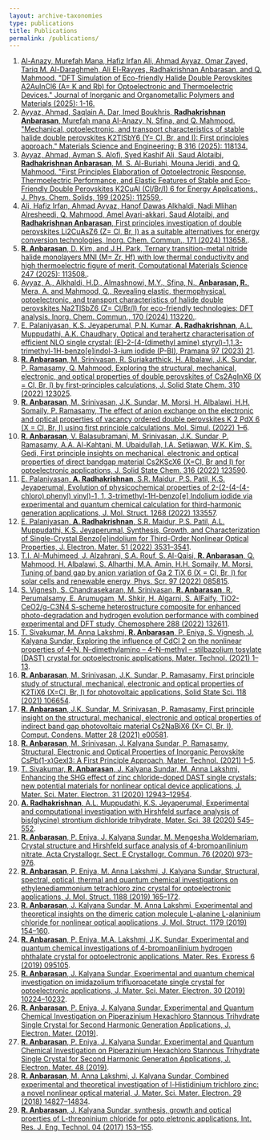 ```yaml
---
layout: archive-taxonomies
type: publications
title: Publications
permalink: /publications/
---
```

 
1.  [Al-Anazy, Murefah Mana, Hafiz Irfan Ali, Ahmad Ayyaz, Omar Zayed, Tariq M. Al-Daraghmeh, Ali El-Rayyes, Radhakrishnan Anbarasan, and Q. Mahmood. "DFT Simulation of Eco-friendly Halide Double Perovskites A2AuInCl6 (A= K and Rb) for Optoelectronic and Thermoelectric Devices." Journal of Inorganic and Organometallic Polymers and Materials (2025): 1-16.](https://doi.org/10.1007/s10904-025-03724-5)
2.  [Ayyaz, Ahmad, Saqlain A. Dar, Imed Boukhris, **Radhakrishnan Anbarasan**, Murefah mana Al-Anazy, N. Sfina, and Q. Mahmood. "Mechanical, optoelectronic, and transport characteristics of stable halide double perovskites K2TlSbY6 (Y= Cl, Br, and I): First principles approach." Materials Science and Engineering: B 316 (2025): 118134.](https://doi.org/10.1016/j.mseb.2025.118134)
3.  [Ayyaz, Ahmad, Ayman S. Alofi, Syed Kashif Ali, Saud Alotaibi, **Radhakrishnan Anbarasan**, M. S. Al-Buriahi, Mouna Jeridi, and Q. Mahmood. "First Principles Elaboration of Optoelectronic Response, Thermoelectric Performance, and Elastic Features of Stable and Eco-Friendly Double Perovskites K2CuAl (Cl/Br/I) 6 for Energy Applications., J. Phys. Chem. Solids, 199 (2025): 112559.](https://doi.org/10.1016/j.jpcs.2025.112559).
4.  [Ali, Hafiz Irfan, Ahmad Ayyaz, Hanof Dawas Alkhaldi, Nadi Mlihan Alresheedi, Q. Mahmood, Amel Ayari-akkari, Saud Alotaibi, and **Radhakrishnan Anbarasan**, First principles investigation of double perovskites Li2CuAsZ6 (Z= Cl, Br, I) as a suitable alternatives for energy conversion technologies, Inorg. Chem. Commun., 171 (2024) 113658.](https://doi.org/10.1016/j.inoche.2024.113658).
5.	[**R. Anbarasan**, D. Kim, and J.H. Park, Ternary transition-metal nitride halide monolayers MNI (M= Zr, Hf) with low thermal conductivity and high thermoelectric figure of merit, Computational Materials Science 247 (2025): 113508.](https://doi.org/10.1016/j.commatsci.2024.113508).
6.	[Ayyaz, A., Alkhaldi, H.D., Almashnowi, M.Y., Sfina, N., **Anbarasan, R.**, Mera, A. and Mahmood, Q., Revealing elastic, thermophysical, optoelectronic, and transport characteristics of halide double perovskites Na2TlSbZ6 (Z= Cl/Br/I) for eco-friendly technologies: DFT analysis. Inorg. Chem. Commun., 170 (2024) 113220.](https://doi.org/10.1016/j.inoche.2024.113220).
7.  [E. Palaniyasan, K.S. Jeyaperumal, P.N. Kumar, **A. Radhakrishnan**, A.L. Muppudathi, A.K. Chaudhary, Optical and terahertz characterisation of efficient NLO single crystal: (E)-2-(4-(dimethyl amine) styryl)-1,1,3-trimethyl-1H-benzo[e]indol-3-ium iodide (P-BI), Pramana 97 (2023) 21](https://doi.org/10.1007/s12043-022-02476-y).
8.  [**R. Anbarasan**, M. Srinivasan, R. Suriakarthick, H. Albalawi, J.K. Sundar, P. Ramasamy, Q. Mahmood, Exploring the structural, mechanical, electronic, and optical properties of double perovskites of Cs2AgInX6 (X = Cl, Br, I) by first-principles calculations, J. Solid State Chem. 310 (2022) 123025](https://doi.org/10.1016/j.jssc.2022.123025).
9.	[**R. Anbarasan**, M. Srinivasan, J.K. Sundar, M. Morsi, H. Albalawi, H.H. Somaily, P. Ramasamy, The effect of anion exchange on the electronic and optical properties of vacancy ordered double perovskites K 2 PdX 6 (X = Cl, Br, I) using first principle calculations, Mol. Simul. (2022) 1–6](https://doi.org/10.1080/08927022.2022.2103161).
10.	[**R. Anbarasan**, V. Balasubramani, M. Srinivasan, J.K. Sundar, P. Ramasamy, A.A. Al-Kahtani, M. Ubaidullah, I.A. Setiawan, W.K. Kim, S. Gedi, First principle insights on mechanical, electronic and optical properties of direct bandgap material Cs2KScX6 (X=Cl, Br and I) for optoelectronic applications, J. Solid State Chem. 316 (2022) 123590](https://doi.org/10.1016/j.jssc.2022.123590). 
11. [E. Palaniyasan, **A. Radhakrishnan**, S.R. Maidur, P.S. Patil, K.S. Jeyaperumal, Evolution of physicochemical properties of 2-(2-(4-(4-chloro) phenyl) vinyl)-1, 1, 3-trimethyl-1H-benzo[e] Indolium iodide via experimental and quantum chemical calculation for third-harmonic generation applications, J. Mol. Struct. 1268 (2022) 133557](https://doi.org/10.1016/j.molstruc.2022.133557).
12. [E. Palaniyasan, **A. Radhakrishnan**, S.R. Maidur, P.S. Patil, A.L. Muppudathi, K.S. Jeyaperumal, Synthesis, Growth, and Characterization of Single-Crystal Benzo[e]indolium for Third-Order Nonlinear Optical Properties, J. Electron. Mater. 51 (2022) 3531–3541](https://doi.org/10.1007/s11664-022-09461-6).
13. [T.I. Al-Muhimeed, J. Alzahrani, S.A. Rouf, S. Al-Qaisi, **R. Anbarasan**, Q. Mahmood, H. Albalawi, S. Alharthi, M.A. Amin, H.H. Somaily, M. Morsi, Tuning of band gap by anion variation of Ga 2 TiX 6 (X = Cl, Br, I) for solar cells and renewable energy, Phys. Scr. 97 (2022) 085815](https://doi.org/10.1088/1402-4896/ac7efc).
14. [S. Vignesh, S. Chandrasekaran, M. Srinivasan, **R. Anbarasan**, R. Perumalsamy, E. Arumugam, M. Shkir, H. Algarni, S. AlFaify, TiO2-CeO2/g-C3N4 S-scheme heterostructure composite for enhanced photo-degradation and hydrogen evolution performance with combined experimental and DFT study, Chemosphere 288 (2022) 132611](https://doi.org/10.1016/j.chemosphere.2021.132611).
15. [T. Sivakumar, M. Anna Lakshmi, **R. Anbarasan**, P. Eniya, S. Vignesh, J. Kalyana Sundar, Exploring the influence of CdCl 2 on the nonlinear properties of 4–N, N–dimethylamino – 4–N–methyl – stilbazolium tosylate (DAST) crystal for optoelectronic applications, Mater. Technol. (2021) 1–13](https://doi.org/10.1080/10667857.2020.1868208).
16. [**R. Anbarasan**, M. Srinivasan, J.K. Sundar, P. Ramasamy, First principle study of structural, mechanical, electronic and optical properties of K2TiX6 (X=Cl, Br, I) for photovoltaic applications, Solid State Sci. 118 (2021) 106654](https://doi.org/10.1016/j.solidstatesciences.2021.106654).
17.	[**R. Anbarasan**, J.K. Sundar, M. Srinivasan, P. Ramasamy, First principle insight on the structural, mechanical, electronic and optical properties of indirect band gap photovoltaic material Cs2NaBiX6 (X= Cl, Br, I), Comput. Condens. Matter 28 (2021) e00581](https://doi.org/10.1016/j.cocom.2021.e00581).
18.	[**R. Anbarasan**, M. Srinivasan, J. Kalyana Sundar, P. Ramasamy, Structural, Electronic and Optical Properties of Inorganic Perovskite CsPb(1-x)GexI3: A First Principle Approach, Mater. Technol. (2021) 1–5](https://doi.org/10.1080/10667857.2021.1915057).
19.	[T. Sivakumar, **R. Anbarasan**, J. Kalyana Sundar, M. Anna Lakshmi, Enhancing the SHG effect of zinc chloride-doped DAST single crystals: new potential materials for nonlinear optical device applications, J. Mater. Sci. Mater. Electron. 31 (2020) 12943–12954](https://doi.org/10.1007/s10854-020-03847-0).
20.	[**A. Radhakrishnan**, A.L. Muppudathi, K.S. Jeyaperumal, Experimental and computational investigation with Hirshfeld surface analysis of bis(glycine) strontium dichloride trihydrate, Mater. Sci. 38 (2020) 545–552]( https://doi.org/10.2478/msp-2020-0061).
21.	[**R. Anbarasan**, P. Eniya, J. Kalyana Sundar, M. Mengesha Woldemariam, Crystal structure and Hirshfeld surface analysis of 4-bromoanilinium nitrate, Acta Crystallogr. Sect. E Crystallogr. Commun. 76 (2020) 973–976](https://doi.org/10.1107/S2056989020006945).
22.	[**R. Anbarasan**, P. Eniya, M. Anna Lakshmi, J. Kalyana Sundar, Structural, spectral, optical, thermal and quantum chemical investigations on ethylenediammonium tetrachloro zinc crystal for optoelectronic applications, J. Mol. Struct. 1188 (2019) 165–172](https://doi.org/10.1016/j.molstruc.2019.03.091).
23.	[**R. Anbarasan**, J. Kalyana Sundar, M. Anna Lakshmi, Experimental and theoretical insights on the dimeric cation molecule L-alanine L-alaninium chloride for nonlinear optical applications, J. Mol. Struct. 1179 (2019) 154–160](https://doi.org/10.1016/j.molstruc.2018.10.100).
24.	[**R. Anbarasan**, P. Eniya, M.A. Lakshmi, J.K. Sundar, Experimental and quantum chemical investigations of 4-bromoanilinium hydrogen phthalate crystal for optoelectronic applications, Mater. Res. Express 6 (2019) 095105](https://doi.org/10.1088/2053-1591/ab31bb).
25.	[**R. Anbarasan**, J. Kalyana Sundar, Experimental and quantum chemical investigation on imidazolium trifluoroacetate single crystal for optoelectronic applications, J. Mater. Sci. Mater. Electron. 30 (2019) 10224–10232](https://doi.org/10.1007/s10854-019-01359-0).
26.	[**R. Anbarasan**, P. Eniya, J. Kalyana Sundar, Experimental and Quantum Chemical Investigation on Piperazinium Hexachloro Stannous Trihydrate Single Crystal for Second Harmonic Generation Applications, J. Electron. Mater. (2019)](https://doi.org/10.1007/s11664-019-07578-9).
27. [**R. Anbarasan**, P. Eniya, J. Kalyana Sundar, Experimental and Quantum Chemical Investigation on Piperazinium Hexachloro Stannous Trihydrate Single Crystal for Second Harmonic Generation Applications, J. Electron. Mater. 48 (2019)](https://doi.org/10.1007/s11664-019-07578-9).
29. [**R. Anbarasan**, M. Anna Lakshmi, J. Kalyana Sundar, Combined experimental and theoretical investigation of l-Histidinium trichloro zinc: a novel nonlinear optical material, J. Mater. Sci. Mater. Electron. 29 (2018) 14827–14834](https://doi.org/10.1007/s10854-018-9619-6).
30. [**R. Anbarasan**, J. Kalyana Sundar, synthesis, growth and optical proerties of L-threoninium chloride for opto eletronic applications, Int. Res. J. Eng. Technol. 04 (2017) 153–155](https://d1wqtxts1xzle7.cloudfront.net/54706205/IRJET-ISMST35-libre.pdf?1507878567=&response-content-disposition=inline%3B+filename%3DSynthesis_growth_and_optical_properties.pdf&Expires=1705287525&Signature=G0620qr67OwuRnw-Ozh09ngVuWtf-AjRWTZr6GFpepeg1yMWNMxev~SG-d0xL81UeU4aH8Xva1HFmKL~-pYG5PCK0odCXcuRhdoKxo9KltN1djPVmvF2RwAXU0yrcDl46wukIpqKQvIjMj~fZI63QnSWV3Z0VhZw6E4s0GoM4dt7RR~5TyTERjnOjdoOv-htxAsgvBIg5u6KH14qd3lXh2C4~OrLjMryPd8-n6VVPl6QZ6aphk1tya5iART-Vo5aCHtg9efHVG~VV-UantroQ5doN7qv8gjHe3zcF30LkxbIsQtmauK9LbK3kmglyS65Gy0KM0NFD7FuTM5plwV2ug__&Key-Pair-Id=APKAJLOHF5GGSLRBV4ZA).
